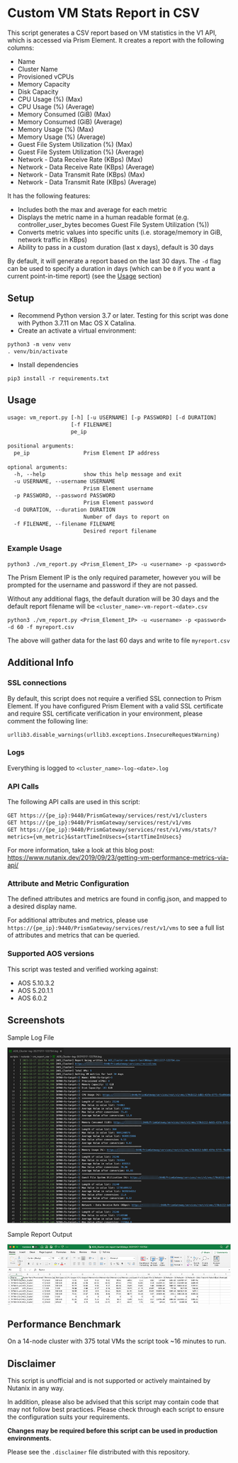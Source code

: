 # Custom VM Stats Report in CSV

This script generates a CSV report based on VM statistics in the V1 API, which is accessed via Prism Element. It creates a report with the following columns:

* Name
* Cluster Name
* Provisioned vCPUs
* Memory Capacity
* Disk Capacity
* CPU Usage (%) (Max)
* CPU Usage (%) (Average)
* Memory Consumed (GiB) (Max)
* Memory Consumed (GiB) (Average)
* Memory Usage (%) (Max)
* Memory Usage (%) (Average)
* Guest File System Utilization (%) (Max)
* Guest File System Utilization (%) (Average)
* Network - Data Receive Rate (KBps) (Max)
* Network - Data Receive Rate (KBps) (Average)
* Network - Data Transmit Rate (KBps) (Max)
* Network - Data Transmit Rate (KBps) (Average)

It has the following features:
* Includes both the max and average for each metric
* Displays the metric name in a human readable format (e.g. controller_user_bytes becomes Guest File System Utilization (%))
* Converts metric values into specific units (i.e. storage/memory in GiB, network traffic in KBps)
* Ability to pass in a custom duration (last x days), default is 30 days

By default, it will generate a report based on the last 30 days. The `-d` flag can be used to specify a duration in days (which can be `0` if you want a current point-in-time report) (see the [Usage](#usage) section)

## Setup

* Recommend Python version 3.7 or later. Testing for this script was done with Python 3.7.11 on Mac OS X Catalina.
* Create an activate a virtual environment:

```
python3 -m venv venv
. venv/bin/activate
```

* Install dependencies
```
pip3 install -r requirements.txt
```

## Usage
```
usage: vm_report.py [-h] [-u USERNAME] [-p PASSWORD] [-d DURATION]
                    [-f FILENAME]
                    pe_ip

positional arguments:
  pe_ip                 Prism Element IP address

optional arguments:
  -h, --help            show this help message and exit
  -u USERNAME, --username USERNAME
                        Prism Element username
  -p PASSWORD, --password PASSWORD
                        Prism Element password
  -d DURATION, --duration DURATION
                        Number of days to report on
  -f FILENAME, --filename FILENAME
                        Desired report filename
```

### Example Usage

```
python3 ./vm_report.py <Prism_Element_IP> -u <username> -p <password>
```
The Prism Element IP is the only required parameter, however you will be prompted for the username and password if they are not passed.

Without any additional flags, the default duration will be 30 days and the default report filename will be `<cluster_name>-vm-report-<date>.csv`

```
python3 ./vm_report.py <Prism_Element_IP> -u <username> -p <password> -d 60 -f myreport.csv
```
The above will gather data for the last 60 days and write to file `myreport.csv`

## Additional Info

### SSL connections
By default, this script does not require a verified SSL connection to Prism Element. If you have configured Prism Element with a valid SSL certificate and require SSL certificate verification in your environment, please comment the following line:

```
urllib3.disable_warnings(urllib3.exceptions.InsecureRequestWarning)
```

### Logs
Everything is logged to `<cluster_name>-log-<date>.log`
### API Calls

The following API calls are used in this script:

```
GET https://{pe_ip}:9440/PrismGateway/services/rest/v1/clusters
GET https://{pe_ip}:9440/PrismGateway/services/rest/v1/vms
GET https://{pe_ip}:9440/PrismGateway/services/rest/v1/vms/stats/?metrics={vm_metric}&startTimeInUsecs={startTimeInUsecs}
```

For more information, take a look at this blog post: https://www.nutanix.dev/2019/09/23/getting-vm-performance-metrics-via-api/

### Attribute and Metric Configuration

The defined attributes and metrics are found in config.json, and mapped to a desired display name.

For additional attributes and metrics, please use `https://{pe_ip}:9440/PrismGateway/services/rest/v1/vms` to see a full list of attributes and metrics that can be queried.

### Supported AOS versions

This script was tested and verified working against:

* AOS 5.10.3.2
* AOS 5.20.1.1
* AOS 6.0.2

## Screenshots

Sample Log File

![](./screenshots/sample_log.png)

Sample Report Output

![](./screenshots/sample_report.png)

## Performance Benchmark

On a 14-node cluster with 375 total VMs the script took ~16 minutes to run.

## Disclaimer

This script is unofficial and is not supported or actively maintained by Nutanix in any way.

In addition, please also be advised that this script may contain code that may not follow best practices.  Please check through each script to ensure the configuration suits your requirements.

**Changes may be required before this script can be used in production environments.**

Please see the `.disclaimer` file distributed with this repository.

